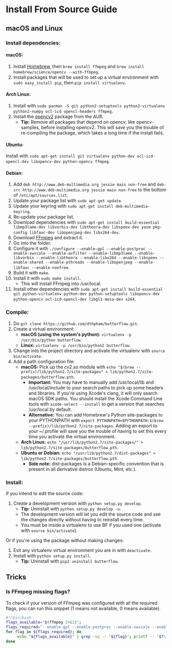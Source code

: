 # Install From Source Guide

## macOS and Linux

### Install dependencies:
#### macOS:
1. Install [Homebrew](https://brew.sh/), then `brew install ffmpeg` and `brew install homebrew/science/opencv --with-ffmpeg`.
2. Install packages that will be used to set up a virtual environment with `sudo easy_install pip`, then `pip install virtualenv`.

#### Arch Linux:
1. Install with `sudo pacman -S git python2-setuptools python2-virtualenv python2-numpy ocl-icd opencl-headers ffmpeg`.
2. Install the [opencv2](https://aur.archlinux.org/packages/opencv2/) package from the AUR.
    * **Tip:** Remove all packages that depend on opencv, like opencv-samples, before installing opencv2. This will save you the trouble of re-compiling the package, which takes a long time if the install fails.

#### Ubuntu:
Install with `sudo apt-get install git virtualenv python-dev ocl-icd-opencl-dev libopencv-dev python-opencv ffmpeg`.

#### Debian:
1. Add `deb http://www.deb-multimedia.org jessie main non-free` and `deb-src http://www.deb-multimedia.org jessie main non-free` to the bottom of `/etc/apt/sources.list`.
2. Update your package list with `sudo apt-get update`.
3. Update your keyring with `sudo apt-get install deb-multimedia-keyring`.
4. Re-update your package list.
5. Download dependencies with `sudo apt-get install build-essential libmp3lame-dev libvorbis-dev libtheora-dev libspeex-dev yasm pkg-config libfaac-dev libopenjpeg-dev libx264-dev`.
6. Download [FFmpeg](https://ffmpeg.org/releases/) and extract it.
7. Go into the folder.
8. Configure it with `./configure --enable-gpl --enable-postproc --enable-swscale --enable-avfilter --enable-libmp3lame --enable-libvorbis --enable-libtheora --enable-libx264 --enable-libspeex --enable-shared --enable-pthreads --enable-libopenjpeg --enable-libfaac --enable-nonfree`.
9. Build it with `make`.
10. Install it with `sudo make install`.
    * This will install FFmpeg into /usr/local.
11. Install other dependencies with `sudo apt-get install build-essential git python-virtualenv python-dev python-setuptools libopencv-dev python-opencv ocl-icd-opencl-dev libgl1-mesa-dev x264`.

### Compile:
1. Do `git clone https://github.com/dthpham/butterflow.git`.
2. Create a virtual environment:
    * **macOS (using the system's python):** `virtualenv -p /usr/bin/python butterflow`.
    * **Linux:** `virtualenv -p /usr/bin/python2 butterflow`.
3. Change into the project directory and activate the virtualenv with `source bin/activate`.
4. Add a path configuration file:
    * **macOS:** Pick up the cv2.so module with `echo "$(brew --prefix)/lib/python2.7/site-packages" > lib/python2.7/site-packages/butterflow.pth`.
        * **Important:** You may have to manually add /usr/local/lib and /usr/local/include to your search paths to pick up some headers and libraries. If you're using Xcode's clang, it will only search macOS SDK paths. You should install the Xcode Command Line tools with `xcode-select --install` to get a version that searches /usr/local by default.
        * **Alternative:** You can add Homebrew's Python site-packages to your PYTHONPATH with `export PYTHONPATH=$PYTHONPATH:$(brew --prefix)/lib/python2.7/site-packages`. Adding an export to your ~/.profile will save you the trouble of having to set this every time you activate the virtual environment.
    * **Arch Linux:** `echo "/usr/lib/python2.7/site-packages/" > lib/python2.7/site-packages/butterflow.pth`.
    * **Ubuntu or Debian:** `echo "/usr/lib/python2.7/dist-packages" > lib/python2.7/site-packages/butterflow.pth`.
        * **Side note:** dist-packages is a Debian-specific convention that is present in all derivative distros (Ubuntu, Mint, etc.).

### Install:
If you intend to edit the source code:
 1. Create a development version with `python setup.py develop`.
     * **Tip:** Uninstall with `python setup.py develop -u`.
     * The development version will let you edit the source code and see the changes directly without having to reinstall every time.
     * You must be inside a virtualenv to use BF if you used one (activate with `source bin/activate`).

Or if you're using the package without making changes:
 1. Exit any virtualenv virtual environment you are in with `deactivate`.
 2. Install with `python setup.py install`.
      * **Tip:** Uninstall with `pip2 uninstall butterflow`.

## Tricks
### Is FFmpeg missing flags?
To check if your version of FFmpeg was configured with all the required flags, you can run this snippet (1 means not available, 0 means available).
```bash
#!/bin/bash
flags_available="$(ffmpeg 2>&1)";
flags_required="--enable-gpl --enable-postproc --enable-swscale --enable-avfilter --enable-libmp3lame --enable-libvorbis --enable-libtheora --enable-libx264 --enable-libspeex --enable-shared --enable-pthreads --enable-libopenjpeg --enable-libfaac --enable-nonfree";
for flag in ${flags_required}; do
     echo "${flags_available}" | grep -sq -- "${flag}"; printf -- "$?\t${flag}\n";
done
```
